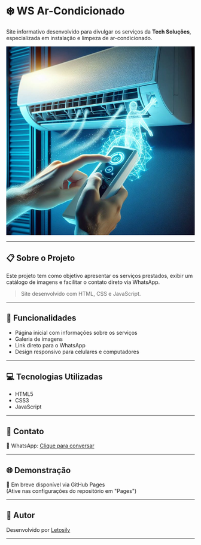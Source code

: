 # ❄️ WS Ar-Condicionado

Site informativo desenvolvido para divulgar os serviços da **Tech Soluções**, especializada em instalação e limpeza de ar-condicionado.

![Banner](img/La%20climatisation.jpg)

---

## 📋 Sobre o Projeto

Este projeto tem como objetivo apresentar os serviços prestados, exibir um catálogo de imagens e facilitar o contato direto via WhatsApp.

> Site desenvolvido com HTML, CSS e JavaScript.

---

## 🔧 Funcionalidades

- Página inicial com informações sobre os serviços
- Galeria de imagens
- Link direto para o WhatsApp
- Design responsivo para celulares e computadores

---

## 💻 Tecnologias Utilizadas

- HTML5
- CSS3
- JavaScript

---

## 📲 Contato

📱 WhatsApp: [Clique para conversar](https://wa.me/5511940090323)

---

## 🌐 Demonstração

🔗 Em breve disponível via GitHub Pages  
(Ative nas configurações do repositório em "Pages")

---

## 🧠 Autor

Desenvolvido por [Letosilv](https://github.com/Letosilv)

---

